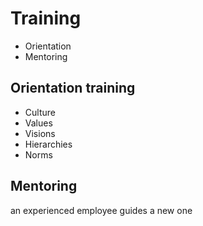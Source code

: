 # Training

- Orientation
- Mentoring

## Orientation training

- Culture
- Values
- Visions
- Hierarchies
- Norms

## Mentoring

an experienced employee guides a new one